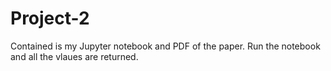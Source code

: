 # Project-2
Contained is my Jupyter notebook and PDF of the paper. Run the notebook and all the vlaues are returned.
